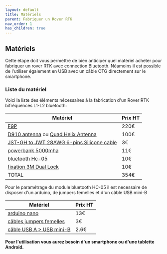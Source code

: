 ```yaml
---
layout: default
title: Matériels
parent: Fabriquer un Rover RTK
nav_order: 1
has_children: true
---
```


## Matériels

Cette étape doit vous permettre de bien anticiper quel matériel acheter pour fabriquer un rover RTK avec connection Bluetooth. 
Néamoins il est possible de l'utiliser également en USB avec un câble OTG directement sur le smartphone.

### Liste du matériel

Voici la liste des éléments nécessaires à la fabrication d'un Rover RTK bifréquences L1-L2 bluetooth:

|Matériel|Prix HT|
|--------|----|
|[F9P](https://store-drotek.com/891-rtk-zed-f9p-gnss.html)|220€|
|[D910 antenna](https://store.drotek.com/da-910-multiband-gnss-antenna) ou [Quad Helix Antenna](https://www.gnss.store/rf-gps-antennas/28-high-performance-multi-band-gnss-active-quad-helix-antenna-for-rtk.html)|100€|
|[JST-GH to JWT 28AWG 6-pins Silicone cable](https://store-drotek.com/831-jst-gh-to-jwt-28awg-6pins-cable.html)|3€|
|[powerbank 5000mha](https://www.amazon.fr/gp/product/B082PMBWRZ/ref=ppx_yo_dt_b_asin_title_o00_s00?ie=UTF8&psc=1)|11€|
|[bluetooth Hc-05](https://www.amazon.fr/DSD-TECH-HC-05-Pass-through-Communication/dp/B01G9KSAF6/ref=sr_1_1_sspa?__mk_fr_FR=%C3%85M%C3%85%C5%BD%C3%95%C3%91&dchild=1&keywords=hc-05&qid=1586875187&s=computers&sr=1-1-spons&psc=1&spLa=ZW5jcnlwdGVkUXVhbGlmaWVyPUFTNVVYWUlSTThRMjgmZW5jcnlwdGVkSWQ9QTAzNzQ3MzMzUU5UWkZWSzdYRFJRJmVuY3J5cHRlZEFkSWQ9QTA5MDQwNTE0UElCRFlMNTQ1MDMmd2lkZ2V0TmFtZT1zcF9hdGYmYWN0aW9uPWNsaWNrUmVkaXJlY3QmZG9Ob3RMb2dDbGljaz10cnVl)|10€| 
|[fixation 3M Dual Lock](https://www.amazon.fr/SJ3550-pastilles-adh%C3%A9sives-refermables-4mmx25mm/dp/B081FF3BM6/ref=sr_1_1_sspa?__mk_fr_FR=%C3%85M%C3%85%C5%BD%C3%95%C3%91&dchild=1&keywords=3m+dual+lock&qid=1586873828&s=industrial&sr=1-1-spons&psc=1&spLa=ZW5jcnlwdGVkUXVhbGlmaWVyPUFFWjMzWkRTSUdYVUImZW5jcnlwdGVkSWQ9QTA1MDI0MDIzM1JHNVczUEdBOVQ4JmVuY3J5cHRlZEFkSWQ9QTA3NzgyMTUxSTQ5Q0VZS1lXUlpYJndpZGdldE5hbWU9c3BfYXRmJmFjdGlvbj1jbGlja1JlZGlyZWN0JmRvTm90TG9nQ2xpY2s9dHJ1ZQ==)|10€|
|TOTAL|354€|

Pour le paramétrage du module bluetooth HC-05 il est necessaire de disposer d'un arduino, de jumpers femelles et d'un câble USB mini-B

|Matériel|Prix HT|
|--------|----|
|[arduino nano](https://fr.rs-online.com/web/p/kits-de-developpement-pour-processeurs-et-microcontroleurs/1927590/)|13€|
|[câbles jumpers femelles](https://fr.rs-online.com/web/p/kit-de-cables-dupont/7916450/)|3€|
|[câble USB A > USB mini-B](https://fr.rs-online.com/web/p/cables-usb/1862803/)|2.6€|

**Pour l'utilisation vous aurez besoin d'un smartphone ou d'une tablette Android.**


































